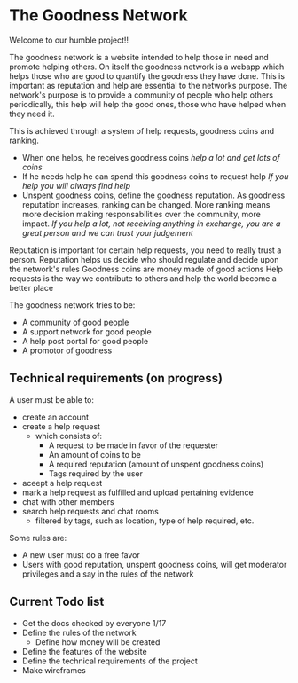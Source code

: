 # The Goodness Network

Welcome to our humble project!!

The goodness network is a website intended to help those in need and promote helping others. On itself the goodness network is a webapp which helps those who are good to quantify the goodness they have done. This is important as reputation and help are essential to the networks purpose. The network's purpose is to provide a community of people who help others periodically, this help will help the good ones, those who have helped when they need it.

This is achieved through a system of help requests, goodness coins and ranking.
- When one helps, he receives goodness coins
  *help a lot and get lots of coins*
- If he needs help he can spend this goodness coins to request help
  *If you help you will always find help*
- Unspent goodness coins, define the goodness reputation. As goodness reputation increases, ranking can be changed. More ranking means more decision making responsabilities over the community, more impact.
  *If you help a lot, not receiving anything in exchange, you are a great person and we can trust your judgement*

Reputation is important for certain help requests, you need to really trust a person.
Reputation helps us decide who should regulate and decide upon the network's rules
Goodness coins are money made of good actions
Help requests is the way we contribute to others and help the world become a better place 

The goodness network tries to be:
- A community of good people
- A support network for good people
- A help post portal for good people
- A promotor of goodness

## Technical requirements (on progress)

A user must be able to:
- create an account
- create a help request
  - which consists of:
    - A request to be made in favor of the requester 
    - An amount of coins to be 
    - A required reputation (amount of unspent goodness coins)
    - Tags required by the user
- aceept a help request
- mark a help request as fulfilled and upload pertaining evidence
- chat with other members
- search help requests and chat rooms
  - filtered by tags, such as location, type of help required, etc.

Some rules are:
- A new user must do a free favor
- Users with good reputation, unspent goodness coins, will get moderator privileges and a say in the rules of the network

## Current Todo list
- Get the docs checked by everyone 1/17
- Define the rules of the network
  - Define how money will be created
- Define the features of the website
- Define the technical requirements of the project
- Make wireframes
